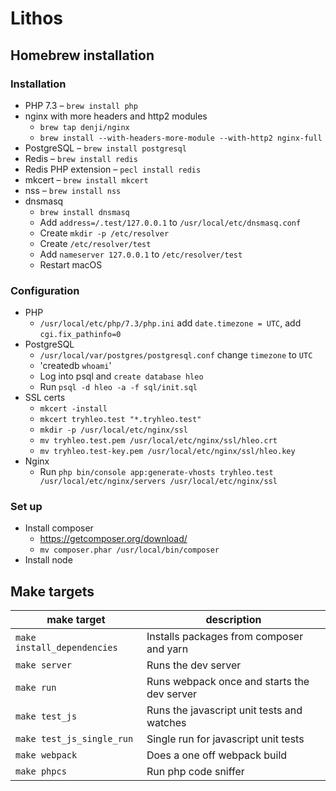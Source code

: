 # Lithos

## Homebrew installation

### Installation

- PHP 7.3 – `brew install php`
- nginx with more headers and http2 modules
    - `brew tap denji/nginx`
    - `brew install --with-headers-more-module --with-http2 nginx-full`
- PostgreSQL – `brew install postgresql`
- Redis – `brew install redis`
- Redis PHP extension – `pecl install redis`
- mkcert – `brew install mkcert`
- nss – `brew install nss`
- dnsmasq
    - `brew install dnsmasq`
    - Add `address=/.test/127.0.0.1` to `/usr/local/etc/dnsmasq.conf`
    - Create `mkdir -p /etc/resolver`
    - Create `/etc/resolver/test`
    - Add `nameserver 127.0.0.1` to `/etc/resolver/test`
    - Restart macOS

### Configuration

- PHP
    - `/usr/local/etc/php/7.3/php.ini` add `date.timezone = UTC`, add `cgi.fix_pathinfo=0`
- PostgreSQL
    - `/usr/local/var/postgres/postgresql.conf` change `timezone` to `UTC`
    - 'createdb `whoami`'
    - Log into psql and `create database hleo`
    - Run `psql -d hleo -a -f sql/init.sql`
- SSL certs
    - `mkcert -install`
    - `mkcert tryhleo.test "*.tryhleo.test"`
    - `mkdir -p /usr/local/etc/nginx/ssl`
    - `mv tryhleo.test.pem /usr/local/etc/nginx/ssl/hleo.crt`
    - `mv tryhleo.test-key.pem /usr/local/etc/nginx/ssl/hleo.key`
- Nginx
    - Run `php bin/console app:generate-vhosts tryhleo.test /usr/local/etc/nginx/servers /usr/local/etc/nginx/ssl`

### Set up

- Install composer
    - https://getcomposer.org/download/
    - `mv composer.phar /usr/local/bin/composer`
- Install node

## Make targets

| make target               | description                                 |
|---------------------------|---------------------------------------------|
| `make install_dependencies` | Installs packages from composer and yarn    |
| `make server`               | Runs the dev server                         |
| `make run`                  | Runs webpack once and starts the dev server |
| `make test_js`              | Runs the javascript unit tests and watches  |
| `make test_js_single_run`   | Single run for javascript unit tests        |
| `make webpack`              | Does a one off webpack build                |
| `make phpcs`                | Run php code sniffer                        |
